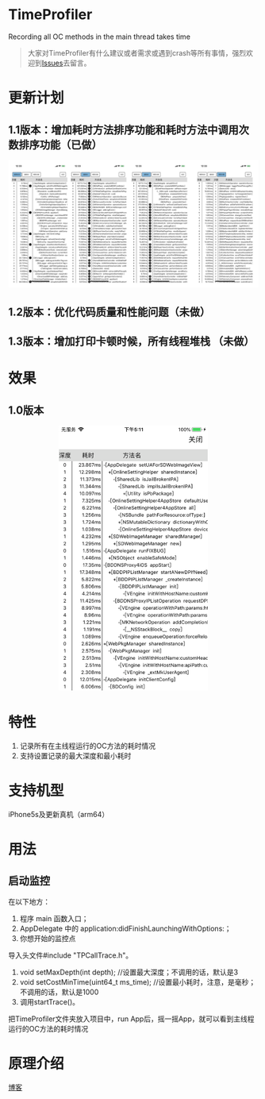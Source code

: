 # TimeProfiler
Recording all OC methods in the main thread takes time

> 大家对TimeProfiler有什么建议或者需求或遇到crash等所有事情，强烈欢迎到[Issues](https://github.com/maniackk/TimeProfiler/issues)去留言。

# 更新计划
## 1.1版本：增加耗时方法排序功能和耗时方法中调用次数排序功能（已做）

![](tp.jpg)


## 1.2版本：优化代码质量和性能问题（未做） 
## 1.3版本：增加打印卡顿时候，所有线程堆栈 （未做）

# 效果
## 1.0版本

<div align="center"><img width="300" height="533.6" src="TimeProfiler.png"></div>

# 特性
1. 记录所有在主线程运行的OC方法的耗时情况
2. 支持设置记录的最大深度和最小耗时


# 支持机型
iPhone5s及更新真机（arm64）

# 用法
## 启动监控
在以下地方：
1. 程序 main 函数入口；
2. AppDelegate 中的 application:didFinishLaunchingWithOptions:；
3. 你想开始的监控点

导入头文件#include "TPCallTrace.h"。
1. void setMaxDepth(int depth);  //设置最大深度；不调用的话，默认是3
2. void setCostMinTime(uint64_t ms_time);    //设置最小耗时，注意，是毫秒；不调用的话，默认是1000
3. 调用startTrace()。 

把TimeProfiler文件夹放入项目中，run App后，摇一摇App，就可以看到主线程运行的OC方法的耗时情况

# 原理介绍
[博客](https://juejin.im/post/5d146490f265da1bc37f2065)

